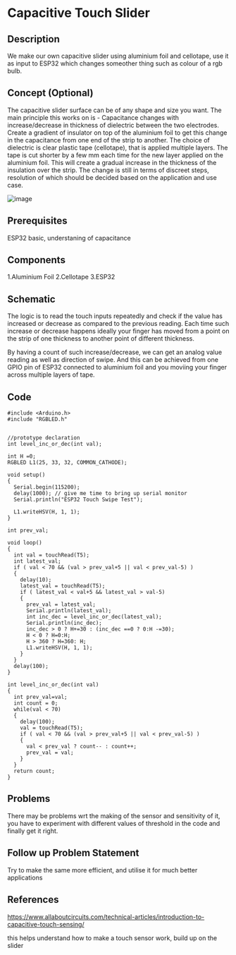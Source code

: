 # Capacitive Touch Slider
## Description
We make our own capacitive slider using aluminium foil and cellotape, use it as input to ESP32 which changes someother thing such as colour of a rgb bulb.
## Concept (Optional)
The capacitive slider surface can be of any shape and size you want.
The main principle this works on is -
Capacitance changes with increase/decrease in thickness of dielectric between the two electrodes.
Create a gradient of insulator on top of the aluminium foil to get this change in the capacitance from one end of the strip to another.
The choice of dielectric is clear plastic tape (cellotape), that is applied multiple layers. The tape is cut shorter by a few mm each time for the new layer applied on the aluminium foil. This will create a gradual increase in the thickness of the insulation over the strip. The change is still in terms of discreet steps, resolution of which should be decided based on the application and use case.

![image](https://user-images.githubusercontent.com/64363043/111902233-6e7c4c80-8a62-11eb-969b-ff612b217728.png)

## Prerequisites
ESP32 basic, understaning of capacitance
## Components
1.Aluminium Foil
2.Cellotape
3.ESP32
## Schematic
The logic is to read the touch inputs repeatedly and check if the value has increased or decrease as compared to the previous reading. Each time such increase or decrease happens ideally your finger has moved from a point on the strip of one thickness to another point of different thickness.

By having a count of such increase/decrease, we can get an analog value reading as well as direction of swipe. And this can be achieved from one GPIO pin of ESP32 connected to aluminium foil and you moviing your finger across multiple layers of tape.
## Code
```
#include <Arduino.h>
#include "RGBLED.h"


//prototype declaration
int level_inc_or_dec(int val);

int H =0;
RGBLED L1(25, 33, 32, COMMON_CATHODE);

void setup()
{
  Serial.begin(115200);
  delay(1000); // give me time to bring up serial monitor
  Serial.println("ESP32 Touch Swipe Test");
  
  L1.writeHSV(H, 1, 1);
}

int prev_val;
  
void loop()
{
  int val = touchRead(T5);
  int latest_val;
  if ( val < 70 && (val > prev_val+5 || val < prev_val-5) )
  {
    delay(10);
    latest_val = touchRead(T5);
    if ( latest_val < val+5 && latest_val > val-5)
    {
      prev_val = latest_val;
      Serial.println(latest_val);
      int inc_dec = level_inc_or_dec(latest_val);
      Serial.println(inc_dec);
      inc_dec > 0 ? H+=30 : (inc_dec ==0 ? 0:H -=30);
      H < 0 ? H=0:H;
      H > 360 ? H=360: H; 
      L1.writeHSV(H, 1, 1);
    }
  }
  delay(100);
}

int level_inc_or_dec(int val)
{
  int prev_val=val;
  int count = 0;
  while(val < 70)
  {
    delay(100);
    val = touchRead(T5);
    if ( val < 70 && (val > prev_val+5 || val < prev_val-5) )
    {
      val < prev_val ? count-- : count++;
      prev_val = val;
    }
  }
  return count;
}
```
## Problems
There may be problems wrt the making of the sensor and sensitivity of it, you have to experiment with different values of threshold in the code and finally get it right.
## Follow up Problem Statement
Try to make the same more efficient, and utilise it for much better applications
## References
https://www.allaboutcircuits.com/technical-articles/introduction-to-capacitive-touch-sensing/

this helps understand how to make a touch sensor work, build up on the slider
